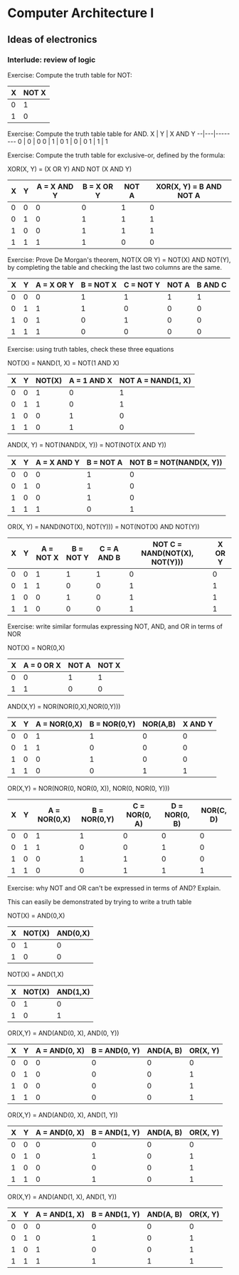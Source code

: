 # Computer Architecture I

## Ideas of electronics


### Interlude: review of logic



Exercise: Compute the truth table for NOT:

X | NOT X
--|-------
0 |   1
1 |   0


Exercise: Compute the truth table table for AND.
X | Y | X AND Y
--|---|--------
0 | 0 |   0
0 | 1 |   0
1 | 0 |   0
1 | 1 |   1

Exercise: Compute the truth table for exclusive-or, defined by the formula:

XOR(X, Y) = (X OR Y) AND NOT (X AND Y)

X | Y | A = X AND Y | B = X OR Y | NOT A | XOR(X, Y) = B AND NOT A
--|---|-------------|------------|-------|-------------------------
0 | 0 |      0      |      0     |   1   |     0
0 | 1 |      0      |      1     |   1   |     1
1 | 0 |      0      |      1     |   1   |     1
1 | 1 |      1      |      1     |   0   |     0


Exercise: Prove De Morgan's theorem, NOT(X OR Y) = NOT(X) AND NOT(Y), by completing the table and checking the last two columns are the same.

X | Y | A = X OR Y | B = NOT X | C = NOT Y | NOT A | B AND C
--|---|------------|-----------|-----------|-------|---------
0 | 0 |      0     |     1     |     1     |   1   |    1
0 | 1 |      1     |     1     |     0     |   0   |    0
1 | 0 |      1     |     0     |     1     |   0   |    0
1 | 1 |      1     |     0     |     0     |   0   |    0


Exercise: using truth tables, check these three equations

NOT(X) = NAND(1, X) = NOT(1 AND X)

X | Y | NOT(X) | A = 1 AND X | NOT A = NAND(1, X)
--|---|--------|-------------|-------------------
0 | 0 |    1   |       0     |         1
0 | 1 |    1   |       0     |         1
1 | 0 |    0   |       1     |         0
1 | 1 |    0   |       1     |         0


AND(X, Y) = NOT(NAND(X, Y)) = NOT(NOT(X AND Y))

X | Y | A = X AND Y | B = NOT A | NOT B = NOT(NAND(X, Y))
--|---|-------------|-----------|------------------------
0 | 0 |      0      |     1     |           0
0 | 1 |      0      |     1     |           0
1 | 0 |      0      |     1     |           0
1 | 1 |      1      |     0     |           1


OR(X, Y) = NAND(NOT(X), NOT(Y))) = NOT(NOT(X) AND NOT(Y))

X | Y | A = NOT X | B = NOT Y | C = A AND B | NOT C = NAND(NOT(X), NOT(Y))) | X OR Y
--|---|-----------|-----------|-------------|-------------------------------|--------
0 | 0 |     1     |     1     |      1      |                0              |   0
0 | 1 |     1     |     0     |      0      |                1              |   1
1 | 0 |     0     |     1     |      0      |                1              |   1
1 | 1 |     0     |     0     |      0      |                1              |   1


Exercise: write similar formulas expressing NOT, AND, and OR in terms of NOR

NOT(X) = NOR(0,X)

X | A = 0 OR X | NOT A | NOT X
--|------------|-------|-------
0 |     0      |1      |1
1 |     1      |0      |0



AND(X,Y) = NOR(NOR(0,X),NOR(0,Y)))

X | Y | A = NOR(0,X) | B = NOR(0,Y) | NOR(A,B) | X AND Y
--|---|--------------|--------------|----------|---------
0 | 0 |1             |1             |0         |0
0 | 1 |1             |0             |0         |0
1 | 0 |0             |1             |0         |0
1 | 1 |0             |0             |1         |1



OR(X,Y) = NOR(NOR(0, NOR(0, X)), NOR(0, NOR(0, Y)))

X | Y | A = NOR(0,X) | B = NOR(0,Y) | C = NOR(0, A) | D = NOR(0, B) | NOR(C, D)
--|---|--------------|--------------|---------------|---------------|----------
0 | 0 |1             |1             |0              |0              |0
0 | 1 |1             |0             |0              |1              |0
1 | 0 |0             |1             |1              |0              |0
1 | 1 |0             |0             |1              |1              |1


Exercise: why NOT and OR can't be expressed in terms of AND? Explain.


This can easily be demonstrated by trying to write a truth table


NOT(X) = AND(0,X) 

X | NOT(X) | AND(0,X)
--|--------|---------
0 |1       |0
1 |0       |0

NOT(X) = AND(1,X)

X | NOT(X) | AND(1,X)
--|--------|---------
0 |1       |0
1 |0       |1

OR(X,Y) = AND(AND(0, X), AND(0, Y))


X | Y | A = AND(0, X) | B = AND(0, Y) | AND(A, B) | OR(X, Y)
--|---|---------------|---------------|-----------|----------
0 | 0 |0              |0              |0          |0
0 | 1 |0              |0              |0          |1
1 | 0 |0              |0              |0          |1
1 | 1 |0              |0              |0          |1


OR(X,Y) = AND(AND(0, X), AND(1, Y))

X | Y | A = AND(0, X) | B = AND(1, Y) | AND(A, B) | OR(X, Y)
--|---|---------------|---------------|-----------|----------
0 | 0 |0              |0              |0          |0
0 | 1 |0              |1              |0          |1
1 | 0 |0              |0              |0          |1
1 | 1 |0              |1              |0          |1


OR(X,Y) = AND(AND(1, X), AND(1, Y))

X | Y | A = AND(1, X) | B = AND(1, Y) | AND(A, B) | OR(X, Y)
--|---|---------------|---------------|-----------|----------
0 | 0 |0              |0              |0          |0
0 | 1 |0              |1              |0          |1
1 | 0 |1              |0              |0          |1
1 | 1 |1              |1              |1          |1